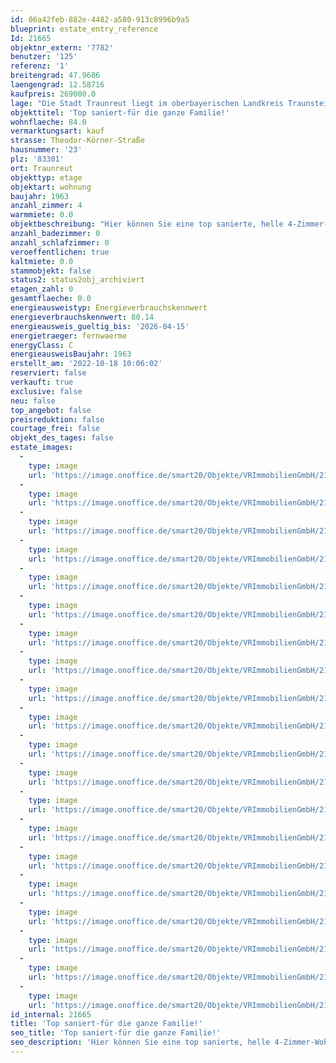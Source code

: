 ```yaml
---
id: 06a42feb-882e-4482-a580-913c8996b9a5
blueprint: estate_entry_reference
Id: 21665
objektnr_extern: '7782'
benutzer: '125'
referenz: '1'
breitengrad: 47.9686
laengengrad: 12.58716
kaufpreis: 269000.0
lage: "Die Stadt Traunreut liegt im oberbayerischen Landkreis Traunstein etwa zehn Kilometer östlich des Chiemsees und 15 km nördlich der Chiemgauer Alpen. Die Europastadt ist die größte Stadt im Landkreis Traunstein und eine von fünf bayerischen Vertriebenenstädten. Sie entstand erst nach dem Zweiten Weltkrieg. \r\n\r\nSie ist die jüngste Stadt im Chiemgau, eine bunte Kulturstadt mit vielen Facetten, die Heimat von Menschen aus unterschiedlichsten Erdteilen und Heimat innovativer Unternehmen.\r\n\r\nTraunreut bietet ein großes Angebot an Freizeitmöglichkeiten. Es gibt einige Wander- und Radwege, auf denen man weite Ausblicke auf die malerische Landschaft des Chiemgaus und die Berchtesgadener Alpen hat.\r\nBadespaß bieten die beiden Schwimmbäder das ganze Jahr hindurch. Vor allem das Freibad mit der Riesenrutsche ist beliebt bei Alt und Jung. \r\n\r\nDurch viele ortsansässige Vereine kann man sich im Stadtleben aktiv einbringen.\r\nDie Sportstätten umfassen moderne Turnhallen, Fußballplätze, Leichtathletikanlagen, weitläufige Sportplätze, eine Tennishalle und vieles mehr. Tierliebhaber kommen mit einer Hundesportanlage sowie Reitsportanlagen auf ihre Kosten. \r\n\r\nDie Traunreuter Einzelhandelsunternehmen und Einkaufsmärkte bieten alle Einkaufsmöglichkeiten, bei kostenfreien Kundenparkplätzen. Frische und regionale Produkte kann man regelmäßig auf den Wochen- bzw. Bauernmärkten erwerben. Zahlreiche Cafés und Restaurants sorgen für den kulinarischen Genuss in der Stadt.\r\nDie Kunstsammlung DASMAXIMUM und das k1, das Kultur- und Veranstaltungszentrum in der Stadtmitte haben für alle Kulturliebhaber ein breites Programm.\r\n\r\nDie Stadt liegt verkehrsgünstig an der B304. Die Landeshauptstadt  München ist ca. 110 km und Salzburg ist ca. 50 km entfernt. Die Städte Wasserburg und Rosenheim, sowie die Pilgerstadt Altötting sind in unmittelbarer Nähe."
objekttitel: 'Top saniert-für die ganze Familie!'
wohnflaeche: 84.0
vermarktungsart: kauf
strasse: Theodor-Körner-Straße
hausnummer: '23'
plz: '83301'
ort: Traunreut
objekttyp: etage
objektart: wohnung
baujahr: 1963
anzahl_zimmer: 4
warmmiete: 0.0
objektbeschreibung: "Hier können Sie eine top sanierte, helle 4-Zimmer-Wohnung erwerben. Die Wohnung befindet sich im 2. Obergeschoss einer gepflegten Wohnanlage in Traunreut mit Baujahr 1963. \r\n\r\nLinkerhand von der Wohnung befinden sich die 3 Schlafzimmer mit gepflegten Vinyl- und Laminatböden. \r\nDas Schlafzimmer hat etwa 16 m², die beiden Kinderzimmer 8,31 m² und 11,41 m². \r\n\r\nRechts vom Eingang gelangt man in die separate Toilette und im Anschluss ins durchdachte Bad mit Wanne und Waschbecken. \r\n\r\nGegenüber ist ein praktischer Abstellraum.\r\n \r\nDie gepflegte, moderne Küche ist über eine Schiebetür zugänglich und läßt keine Wünsche offen. Hier hat man auch genügend Platz für die Waschmaschine und den Trockner. Die Küche bleibt in der Wohnung. \r\n\r\nDer Flur, die Küche, Bad und Toilette sind modern gefliest. \r\n\r\nDas kombinierte Wohn- und Esszimmer ist ein heller, großzügiger Raum mit etwa 26 m² mit ansprechendem Laminatboden. Von hieraus gelangt man auf die Loggia mit Westausrichtung.  \r\n\r\n\r\nZur Wohnung gehören 2 Kellerräume. \r\n\r\n\r\nDas aktuelle Hausgeld beträgt monatlich € 300,00. Zum 31.12.2021 sind für die gesamte Wohnanlage mit 13 Wohneinheiten € 14.034,34 Rücklagen vorhanden. Anteilig für die zu verkaufende Wohnung ist das ein Betrag von € 1.180,29. Das Heizystem für die Wohnanlage ist Fernwärme.\r\n\r\nDie Wohnung ist  Bezugsbereit nach Absprache mit den Verkäufern. \r\n\r\nFreuen Sie sich auf die Besichtigung dieser ansprechenden Wohnung!"
anzahl_badezimmer: 0
anzahl_schlafzimmer: 0
veroeffentlichen: true
kaltmiete: 0.0
stammobjekt: false
status2: status2obj_archiviert
etagen_zahl: 0
gesamtflaeche: 0.0
energieausweistyp: Energieverbrauchskennwert
energieverbrauchskennwert: 80.14
energieausweis_gueltig_bis: '2026-04-15'
energietraeger: fernwaerme
energyClass: C
energieausweisBaujahr: 1963
erstellt_am: '2022-10-18 10:06:02'
reserviert: false
verkauft: true
exclusive: false
neu: false
top_angebot: false
preisreduktion: false
courtage_frei: false
objekt_des_tages: false
estate_images:
  -
    type: image
    url: 'https://image.onoffice.de/smart20/Objekte/VRImmobilienGmbH/21665/7dfbe1f2-b66a-49b3-b6cf-903d44c52cf3.jpg'
  -
    type: image
    url: 'https://image.onoffice.de/smart20/Objekte/VRImmobilienGmbH/21665/cd544531-c8fa-4d68-9014-561da8643700.jpg'
  -
    type: image
    url: 'https://image.onoffice.de/smart20/Objekte/VRImmobilienGmbH/21665/f538725c-91ae-465d-8b47-598c12435f13.jpg'
  -
    type: image
    url: 'https://image.onoffice.de/smart20/Objekte/VRImmobilienGmbH/21665/13d0ecdb-6488-452e-a10d-a28d4dcca8e9.jpg'
  -
    type: image
    url: 'https://image.onoffice.de/smart20/Objekte/VRImmobilienGmbH/21665/8a8b0a5b-d638-4bf9-b58a-860549ff1409.jpg'
  -
    type: image
    url: 'https://image.onoffice.de/smart20/Objekte/VRImmobilienGmbH/21665/f7dc525b-2366-4178-bac7-9a106eee3b47.jpg'
  -
    type: image
    url: 'https://image.onoffice.de/smart20/Objekte/VRImmobilienGmbH/21665/34c379a0-0985-463f-a224-7ef85a02d5fa.jpg'
  -
    type: image
    url: 'https://image.onoffice.de/smart20/Objekte/VRImmobilienGmbH/21665/d9b0f489-fa02-48d1-9b19-ce1cd9076a42.jpg'
  -
    type: image
    url: 'https://image.onoffice.de/smart20/Objekte/VRImmobilienGmbH/21665/e992f7f7-32b9-46e9-a008-f2fda2695815.jpg'
  -
    type: image
    url: 'https://image.onoffice.de/smart20/Objekte/VRImmobilienGmbH/21665/f179198c-6a62-428d-a56f-2584de131fff.jpg'
  -
    type: image
    url: 'https://image.onoffice.de/smart20/Objekte/VRImmobilienGmbH/21665/7fc002d8-a058-45a7-a87d-a7073308a1fc.jpg'
  -
    type: image
    url: 'https://image.onoffice.de/smart20/Objekte/VRImmobilienGmbH/21665/e5cc1acc-ffff-4338-810c-09944c2ef439.jpg'
  -
    type: image
    url: 'https://image.onoffice.de/smart20/Objekte/VRImmobilienGmbH/21665/140d5dfd-4672-4048-ac51-0b82d6a885ea.jpg'
  -
    type: image
    url: 'https://image.onoffice.de/smart20/Objekte/VRImmobilienGmbH/21665/b86d1140-1032-4d7e-8a19-d6af6ce01106.jpg'
  -
    type: image
    url: 'https://image.onoffice.de/smart20/Objekte/VRImmobilienGmbH/21665/63cad345-0785-49fb-a36d-c544d188496e.jpg'
  -
    type: image
    url: 'https://image.onoffice.de/smart20/Objekte/VRImmobilienGmbH/21665/6f756547-6ebf-4c86-b136-4eba78a0c930.jpg'
  -
    type: image
    url: 'https://image.onoffice.de/smart20/Objekte/VRImmobilienGmbH/21665/b2a1d12c-1ad0-40f0-8686-061e5e61091e.jpg'
  -
    type: image
    url: 'https://image.onoffice.de/smart20/Objekte/VRImmobilienGmbH/21665/a65b37f8-7f53-4f4e-91e1-7532d9733aa3.jpg'
  -
    type: image
    url: 'https://image.onoffice.de/smart20/Objekte/VRImmobilienGmbH/21665/ca3347e9-a13c-422d-a64d-097d258316bc.jpg'
  -
    type: image
    url: 'https://image.onoffice.de/smart20/Objekte/VRImmobilienGmbH/21665/b8cc3386-f5a5-4ea5-aa9a-6ccd9194ceff.jpg'
id_internal: 21665
title: 'Top saniert-für die ganze Familie!'
seo_title: 'Top saniert-für die ganze Familie!'
seo_description: 'Hier können Sie eine top sanierte, helle 4-Zimmer-Wohnung erwerben. Die Wohnung befindet sich im 2. Obergeschoss einer gepflegten Wohnanlage in Traunreut mit B'
---
```

